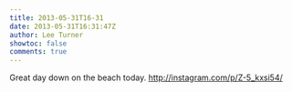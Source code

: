 ```yaml
---
title: 2013-05-31T16-31
date: 2013-05-31T16:31:47Z
author: Lee Turner
showtoc: false
comments: true
---
```


Great day down on the beach today. http://instagram.com/p/Z-5_kxsi54/

